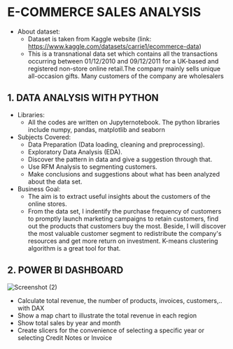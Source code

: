 # E-COMMERCE SALES ANALYSIS
* About dataset:
  - Dataset is taken from Kaggle website (link: https://www.kaggle.com/datasets/carrie1/ecommerce-data)
  - This is a transnational data set which contains all the transactions occurring between 01/12/2010 and 09/12/2011 for a UK-based and registered non-store online retail.The company mainly sells unique all-occasion gifts. Many customers of the company are wholesalers
## 1. DATA ANALYSIS WITH PYTHON
* Libraries:
  - All the codes are written on Jupyternotebook. The python libraries include numpy, pandas, matplotlib and seaborn
* Subjects Covered:
  - Data Preparation (Data loading, cleaning and preprocessing).
  - Exploratory Data Analysis (EDA).
  - Discover the pattern in data and give a suggestion through that.
  - Use RFM Analysis to segmenting customers.
  - Make conclusions and suggestions about what has been analyzed about the data set.
* Business Goal:
  - The aim is to extract useful insights about the customers of the online stores.
  - From the data set, I indentify the purchase frequency of customers to promptly launch marketing campaigns to retain customers, find out the products that customers buy the most. Beside, I will discover the most valuable customer segment to redistribute the company's resources and get more return on investment. K-means clustering algorithm is a great tool for that.
## 2. POWER BI DASHBOARD
![Screenshot (2)](https://github.com/minhducgon/DA-PROJECT/assets/121803855/b8bee300-5354-4665-9688-500f70aa6fe2)
- Calculate total revenue, the number of products, invoices, customers,.. with DAX
- Show a map chart to illustrate the total revenue in each region
- Show total sales by year and month
- Create slicers for the convenience of selecting a specific year or selecting Credit Notes or Invoice
